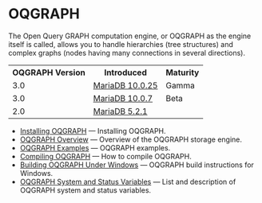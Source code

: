 # OQGRAPH

The Open Query GRAPH computation engine, or OQGRAPH as the engine itself is called, allows you to handle hierarchies (tree structures) and complex graphs (nodes having many connections in several directions).

<table><tbody><tr><th>OQGRAPH Version</th><th>Introduced</th><th>Maturity</th></tr>
<tr><td>3.0</td><td><a href="/kb/en/mariadb-10025-release-notes/">MariaDB 10.0.25</a></td><td>Gamma</td></tr>
<tr><td>3.0</td><td><a href="/kb/en/mariadb-1007-release-notes/">MariaDB 10.0.7</a></td><td>Beta</td></tr>
<tr><td>2.0</td><td><a href="/kb/en/mariadb-521-release-notes/">MariaDB 5.2.1</a></td></tr>
</tbody></table>

- [Installing OQGRAPH](/columns-storage-engines-and-plugins/storage-engines/oqgraph-storage-engine/installing-oqgraph/) — Installing OQGRAPH.
- [OQGRAPH Overview](/columns-storage-engines-and-plugins/storage-engines/oqgraph-storage-engine/oqgraph-overview/) — Overview of the OQGRAPH storage engine.
- [OQGRAPH Examples](/columns-storage-engines-and-plugins/storage-engines/oqgraph-storage-engine/oqgraph-examples/) — OQGRAPH examples.
- [Compiling OQGRAPH](/columns-storage-engines-and-plugins/storage-engines/oqgraph-storage-engine/compiling-oqgraph/) — How to compile OQGRAPH.
- [Building OQGRAPH Under Windows](/columns-storage-engines-and-plugins/storage-engines/oqgraph-storage-engine/building-oqgraph-under-windows/) — OQGRAPH build instructions for Windows.
- [OQGRAPH System and Status Variables](/replication/optimization-and-tuning/system-variables/oqgraph-system-and-status-variables/) — List and description of OQGRAPH system and status variables.